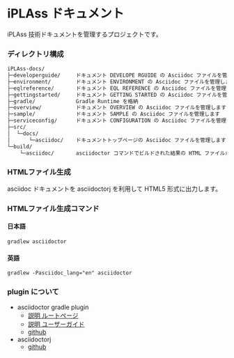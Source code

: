 # iPLAss ドキュメント

iPLAss 技術ドキュメントを管理するプロジェクトです。

### ディレクトリ構成

```txt
iPLAss-docs/
├─developerguide/     ドキュメント DEVELOPE RGUIDE の Asciidoc ファイルを管理します
├─environment/        ドキュメント ENVIRONMENT の Asciidoc ファイルを管理します
├─eqlreference/       ドキュメント EQL REFERENCE の Asciidoc ファイルを管理します
├─gettingstarted/     ドキュメント GETTING STARTED の Asciidoc ファイルを管理します
├─gradle/             Gradle Runtime を格納
├─overview/           ドキュメント OVERVIEW の Asciidoc ファイルを管理します
├─sample/             ドキュメント SAMPLE の Asciidoc ファイルを管理します
├─serviceconfig/      ドキュメント CONFIGURATION の Asciidoc ファイルを管理します
├─src/
│  └─docs/
│      └─asciidoc/    ドキュメントトップページの Asciidoc ファイルを管理します
└─build/
    └─asciidoc/       asciidoctor コマンドでビルドされた結果の HTML ファイルが格納されます。

```

### HTMLファイル生成
asciidoc ドキュメントを asciidoctorj を利用して HTML5 形式に出力します。

### HTMLファイル生成コマンド

#### 日本語
`gradlew asciidoctor`

#### 英語
`gradlew -Pasciidoc_lang="en" asciidoctor`


### plugin について

* asciidoctor gradle plugin
    * [説明 ルートページ](https://asciidoctor.github.io/asciidoctor-gradle-plugin/)
    * [説明 ユーザーガイド](https://asciidoctor.github.io/asciidoctor-gradle-plugin/development-3.x/user-guide/)
    * [github](https://github.com/asciidoctor/asciidoctor-gradle-plugin)
* asciidoctorj
    * [github](https://github.com/asciidoctor/asciidoctorj)
